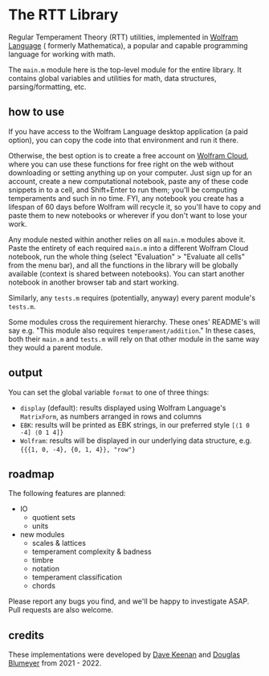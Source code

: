 # The RTT Library

Regular Temperament Theory (RTT) utilities, implemented in [Wolfram Language](https://www.wolfram.com/language/) (
formerly Mathematica), a popular and capable programming language for working with math.

The `main.m` module here is the top-level module for the entire library.
It contains global variables and utilities for math, data structures, parsing/formatting, etc.

## how to use

If you have access to the Wolfram Language desktop application (a paid option), you can copy the code into that
environment and run it there.

Otherwise, the best option is to create a free account on [Wolfram Cloud](https://www.wolframcloud.com), where you can
use these functions for free right on the web without downloading or setting anything up on your computer. Just sign up
for an account, create a new computational notebook, paste any of these code snippets in to a cell, and Shift+Enter to
run them; you'll be computing temperaments and such in no time. FYI, any notebook you create has a lifespan of 60 days
before Wolfram will recycle it, so you'll have to copy and paste them to new notebooks or wherever if you don't want to
lose your work.

Any module nested within another relies on all `main.m` modules above it. Paste the entirety of each required `main.m`
into a different Wolfram Cloud notebook, run the whole thing (select "Evaluation" > "Evaluate all cells" from the menu
bar), and all the functions in the library will be globally available (context is shared between notebooks). You can
start another notebook in another browser tab and start working.

Similarly, any `tests.m` requires (potentially, anyway) every parent module's `tests.m`.

Some modules cross the requirement hierarchy. These ones' README's will say e.g. "This module also
requires `temperament/addition`." In these cases, both their `main.m` and `tests.m` will rely on that other module in
the same way they would a parent module.

## output

You can set the global variable `format` to one of three things:

* `display` (default): results displayed using Wolfram Language's `MatrixForm`, as numbers arranged in rows and columns
* `EBK`: results will be printed as EBK strings, in our preferred style `[⟨1 0 -4] ⟨0 1 4]}`
* `Wolfram`: results will be displayed in our underlying data structure, e.g. `{{{1, 0, -4}, {0, 1, 4}}, "row"}`

## roadmap

The following features are planned:

* IO
    * quotient sets
    * units
* new modules
    * scales & lattices
    * temperament complexity & badness
    * timbre
    * notation
    * temperament classification
    * chords

Please report any bugs you find, and we'll be happy to investigate ASAP. Pull requests are also welcome.

## credits

These implementations were developed by [Dave Keenan](https://en.xen.wiki/w/Dave_Keenan)
and [Douglas Blumeyer](https://en.xen.wiki/w/Douglas_Blumeyer) from 2021 - 2022. 
